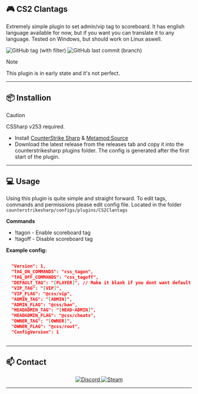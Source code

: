 ## 🎮 CS2 Clantags

Extremely simple plugin to set admin/vip tag to scoreboard. It has english language available for now, but if you want you can translate it to any language.
Tested on Windows, but should work on Linux aswell.

![GitHub tag (with filter)](https://img.shields.io/github/v/tag/asapverneri/CS2-Clantags?style=for-the-badge&label=Version)
![GitHub last commit (branch)](https://img.shields.io/github/last-commit/asapverneri/CS2-Clantags/dev?style=for-the-badge)

> [!NOTE]  
> This plugin is in early state and it's not perfect.

---

## 📦 Installion
> [!CAUTION]
> CSSharp v253 required.

- Install [CounterStrike Sharp](https://github.com/roflmuffin/CounterStrikeSharp) & [Metamod:Source](https://www.sourcemm.net/downloads.php/?branch=master)
- Download the latest release from the releases tab and copy it into the counterstrikesharp plugins folder.
The config is generated after the first start of the plugin.

---

## 💻 Usage

Using this plugin is quite simple and straight forward.
To edit tags, commands and permissions please edit config file.
Located in the folder `counterstrikesharp/configs/plugins/CS2Clantags`

**Commands**
- !tagon - Enable scoreboard tag
- !tagoff - Disable scoreboard tag

**Example config:**
```json

  "Version": 1,
  "TAG_ON_COMMANDS": "css_tagon",
  "TAG_OFF_COMMANDS": "css_tagoff",
  "DEFAULT_TAG": "[PLAYER]", // Make it blank if you dont want default tag
  "VIP_TAG": "[VIP]",
  "VIP_FLAG": "@css/vip",
  "ADMIN_TAG": "[ADMIN]",
  "ADMIN_FLAG": "@css/ban",
  "HEADADMIN_TAG": "[HEAD-ADMIN]",
  "HEADADMIN_FLAG": "@css/cheats",
  "OWNER_TAG": "[OWNER]",
  "OWNER_FLAG": "@css/root",
  "ConfigVersion": 1
  
```
---

## 📫 Contact

<div align="center">
  <a href="https://discordapp.com/users/367644530121637888">
    <img src="https://img.shields.io/badge/Discord-7289DA?style=for-the-badge&logo=discord&logoColor=white" alt="Discord" />
  </a>
  <a href="https://steamcommunity.com/id/vvernerii/">
    <img src="https://img.shields.io/badge/Steam-000000?style=for-the-badge&logo=steam&logoColor=white" alt="Steam" />
  </a>
</div>

---
